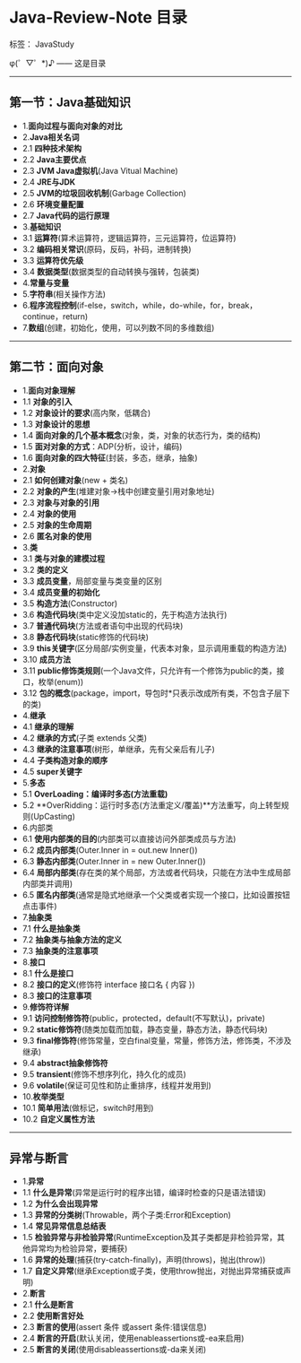 # Java-Review-Note 目录

标签： JavaStudy

φ(゜▽゜*)♪ —— 这是目录
 
---

## 第一节：Java基础知识

> 
- 1.**面向过程与面向对象的对比**
- 2.**Java相关名词**
 - 2.1 **四种技术架构**
 - 2.2 **Java主要优点**
 - 2.3 **JVM Java虚拟机**(Java Vitual Machine)
 - 2.4 **JRE与JDK**
 - 2.5 **JVM的垃圾回收机制**(Garbage Collection)
 - 2.6 **环境变量配置**
 - 2.7 **Java代码的运行原理**
- 3.**基础知识**
 - 3.1 **运算符**(算术运算符，逻辑运算符，三元运算符，位运算符)
 - 3.2 **编码相关常识**(原码，反码，补码，进制转换)
 - 3.3 **运算符优先级**
 - 3.4 **数据类型**(数据类型的自动转换与强转，包装类)
- 4.**常量与变量**
- 5.**字符串**(相关操作方法)
- 6.**程序流程控制**(if-else，switch，while，do-while，for，break，continue，return)
- 7.**数组**(创建，初始化，使用，可以列数不同的多维数组)


----------


## 第二节：面向对象

> 
- 1.**面向对象理解**
 - 1.1 **对象的引入**
 - 1.2 **对象设计的要求**(高内聚，低耦合)
 - 1.3 **对象设计的思想**
 - 1.4 **面向对象的几个基本概念**(对象，类，对象的状态行为，类的结构)
 - 1.5 **面对对象的方式**：ADP(分析，设计，编码)
 - 1.6 **面向对象的四大特征**(封装，多态，继承，抽象)
- 2.**对象**
 - 2.1 **如何创建对象**(new + 类名)
 - 2.2 **对象的产生**(堆建对象->栈中创建变量引用对象地址)
 - 2.3 **对象与对象的引用**
 - 2.4 **对象的使用**
 - 2.5 **对象的生命周期**
 - 2.6 **匿名对象的使用**
- 3.**类**
 - 3.1 **类与对象的建模过程**
 - 3.2 **类的定义**
 - 3.3 **成员变量**，局部变量与类变量的区别
 - 3.4 **成员变量的初始化**
 - 3.5 **构造方法**(Constructor)
 - 3.6 **构造代码块**(类中定义没加static的，先于构造方法执行)
 - 3.7 **普通代码块**(方法或者语句中出现的代码块)
 - 3.8 **静态代码块**(static修饰的代码块)
 - 3.9 **this关键字**(区分局部/实例变量，代表本对象，显示调用重载的构造方法)
 - 3.10 **成员方法**
 - 3.11 **public修饰类规则**(一个Java文件，只允许有一个修饰为public的类，接口，枚举(enum))
 - 3.12 **包的概念**(package，import，导包时*只表示改成所有类，不包含子层下的类)
- 4.**继承**
 - 4.1 **继承的理解**
 - 4.2 **继承的方式**(子类 extends 父类)
 - 4.3 **继承的注意事项**(树形，单继承，先有父亲后有儿子)
 - 4.4 **子类构造对象的顺序**
 - 4.5 **super关键字**
- 5.**多态**
 - 5.1 **OverLoading：编译时多态(方法重载)**
 - 5.2 **OverRidding：运行时多态(方法重定义/覆盖)**方法重写，向上转型规则(UpCasting)
- 6.内部类
 - 6.1 **使用内部类的目的**(内部类可以直接访问外部类成员与方法)
 - 6.2 **成员内部类**(Outer.Inner in = out.new Inner())
 - 6.3 **静态内部类**(Outer.Inner in = new Outer.Inner())
 - 6.4 **局部内部类**(存在类的某个局部，方法或者代码块，只能在方法中生成局部内部类并调用)
 - 6.5 **匿名内部类**(通常是隐式地继承一个父类或者实现一个接口，比如设置按钮点击事件)
- 7.**抽象类**
 - 7.1 **什么是抽象类**
 - 7.2 **抽象类与抽象方法的定义**
 - 7.3 **抽象类的注意事项**
- 8.**接口**
 - 8.1 **什么是接口**
 - 8.2 **接口的定义**(修饰符 interface 接口名 { 内容 })
 - 8.3 **接口的注意事项**
- 9.**修饰符详解**
 - 9.1 **访问控制修饰符**(public，protected，default(不写默认)，private)
 - 9.2 **static修饰符**(随类加载而加载，静态变量，静态方法，静态代码块)
 - 9.3 **final修饰符**(修饰常量，空白final变量，常量，修饰方法，修饰类，不涉及继承)
 - 9.4 **abstract抽象修饰符**
 - 9.5 **transient**(修饰不想序列化，持久化的成员)
 - 9.6 **volatile**(保证可见性和防止重排序，线程并发用到)
- 10.**枚举类型**
 - 10.1 **简单用法**(做标记，switch时用到)
 - 10.2 **自定义属性方法**


----------

## 异常与断言

> 
- 1.**异常**
 - 1.1 **什么是异常**(异常是运行时的程序出错，编译时检查的只是语法错误)
 - 1.2 **为什么会出现异常**
 - 1.3 **异常的分类树**(Throwable，两个子类:Error和Exception)
 - 1.4 **常见异常信息总结表**
 - 1.5 **检验异常与非检验异常**(RuntimeException及其子类都是非检验异常，其他异常均为检验异常，要捕获)
 - 1.6 **异常的处理**(捕获(try-catch-finally)，声明(throws)，抛出(throw))
 - 1.7 **自定义异常**(继承Exception或子类，使用throw抛出，对抛出异常捕获或声明)
- 2.**断言**
 - 2.1 **什么是断言**
 - 2.2 **使用断言好处**
 - 2.3 **断言的使用**(assert 条件 或assert 条件:错误信息)
 - 2.4 **断言的开启**(默认关闭，使用enableassertions或-ea来启用)
 - 2.5 **断言的关闭**(使用disableassertions或-da来关闭)
 



